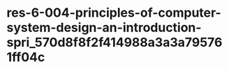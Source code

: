 # res-6-004-principles-of-computer-system-design-an-introduction-spri_570d8f8f2f414988a3a3a795761ff04c